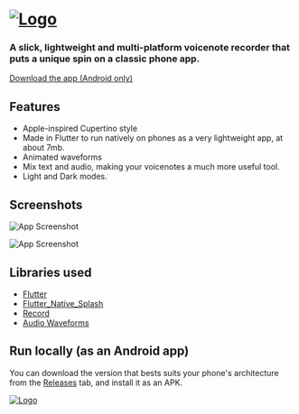 # [![Logo](https://i.imgur.com/b20v6nN.png)](https://github.com/maximoospital/Audionotes/)

### A slick, lightweight and multi-platform voicenote recorder that puts a unique spin on a classic phone app.
 [Download the app (Android only)](https://github.com/maximoospital/Audionotes/releases)
## Features

- Apple-inspired Cupertino style
- Made in Flutter to run natively on phones as a very lightweight app, at about 7mb.
- Animated waveforms
- Mix text and audio, making your voicenotes a much more useful tool.
- Light and Dark modes.

## Screenshots

![App Screenshot](https://i.imgur.com/gSickxm.png)

![App Screenshot](https://i.imgur.com/qaTHDPM.png)


## Libraries used

 - [Flutter](https://github.com/flutter/flutter)
 - [Flutter_Native_Splash](https://github.com/jonbhanson/flutter_native_splash)
 - [Record](https://pub.dev/packages/record)
 - [Audio Waveforms](https://pub.dev/packages/audio_waveforms)

## Run locally (as an Android app)

You can download the version that bests suits your phone's architecture from the [Releases](https://github.com/maximoospital/Audionotes/releases) tab, and install it as an APK.

[![Logo](https://i.imgur.com/XlF4lM5.png)](https://github.com/maximoospital) 
